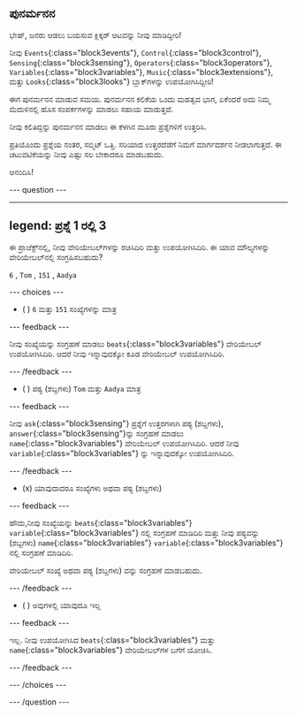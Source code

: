## ಪುನರ್ಮನನ

ಭೇಷ್, ಜನರು ಆಡಲು ಬಯಸುವ ಕ್ಲಿಕ್ಕರ್ ಆಟವನ್ನು ನೀವು ಮಾಡಿದ್ದೀರಿ!

ನೀವು `Events`{:class="block3events"}, `Control`{:class="block3control"}, `Sensing`{:class="block3sensing"}, `Operators`{:class="block3operators"}, `Variables`{:class="block3variables"}, `Music`{:class="block3extensions"}, ಮತ್ತು `Looks`{:class="block3looks"} ಬ್ಲಾಕ್‌ಗಳನ್ನು ಉಪಯೋಗಿಸಿದ್ದೀರಿ!

ಈಗ ಪುನರ್ಮನನ ಮಾಡುವ ಸಮಯ. ಪುನರ್ಮನನ ಕಲಿಕೆಯ ಒಂದು ಮಹತ್ವದ ಭಾಗ, ಏಕೆಂದರೆ ಅದು ನಿಮ್ಮ ಮೆದುಳಿನಲ್ಲಿ ಹೊಸ ಸಂಪರ್ಕಗಳನ್ನು ಮಾಡಲು ಸಹಾಯ ಮಾಡುತ್ತದೆ.

ನೀವು ಕಲಿತಿದ್ದನ್ನು ಪುನರ್ಮನನ ಮಾಡಲು ಈ ಕೆಳಗಿನ ಮೂರು ಪ್ರಶ್ನೆಗಳಿಗೆ ಉತ್ತರಿಸಿ.

ಪ್ರತಿಯೊಂದು ಪ್ರಶ್ನೆಯ ನಂತರ, ಸಬ್ಮಿಟ್‌ ಒತ್ತಿ. ಸರಿಯಾದ ಉತ್ತರದೆಡೆಗೆ ನಿಮಗೆ ಮಾರ್ಗದರ್ಶನ ನೀಡಲಾಗುತ್ತದೆ. ಈ ಚಟುವಟಿಕೆಯನ್ನು ನೀವು ಎಷ್ಟು ಸಲ ಬೇಕಾದರೂ ಮಾಡಬಹುದು.

ಆನಂದಿಸಿ!

--- question ---

---
legend: ಪ್ರಶ್ನೆ 1 ರಲ್ಲಿ 3
---

ಈ ಪ್ರಾಜೆಕ್ಟ್‌ನಲ್ಲಿ, ನೀವು ವೇರಿಯೇಬಲ್‌ಗಳನ್ನು ರಚಿಸಿದಿರಿ ಮತ್ತು ಉಪಯೋಗಿಸಿದಿರಿ. ಈ ಯಾವ ಮೌಲ್ಯಗಳನ್ನು ವೇರಿಯೇಬಲ್‌ನಲ್ಲಿ ಸಂಗ್ರಹಿಸಬಹುದು?

`6` , `Tom` , `151` , `Aadya`

--- choices ---

- ( ) `6` ಮತ್ತು `151` ಸಂಖ್ಯೆಗಳನ್ನು ಮಾತ್ರ

 --- feedback ---

 ನೀವು ಸಂಖ್ಯೆಯನ್ನು ಸಂಗ್ರಹಣೆ ಮಾಡಲು `beats`{:class="block3variables"} ವೇರಿಯೇಬಲ್‌ ಉಪಯೋಗಿಸಿದಿರಿ. ಆದರೆ ನೀವು ಇನ್ನಾವುದಕ್ಕೋ ಕೂಡ ವೇರಿಯೇಬಲ್‌ ಉಪಯೋಗಿಸಿದಿರಿ.

 --- /feedback ---

- ( ) ಪಠ್ಯ (ಶಬ್ದಗಳು) `Tom` ಮತ್ತು `Aadya` ಮಾತ್ರ

 --- feedback ---

 ನೀವು `ask`{:class="block3sensing"} ಪ್ರಶ್ನೆಗೆ ಉತ್ತರಗಳಾಗಿ ಪಠ್ಯ (ಶಬ್ದಗಳು), `answer`{:class="block3sensing"}ನ್ನು ಸಂಗ್ರಹಣೆ ಮಾಡಲು `name`{:class="block3variables"} ವೇರಿಯೇಬಲ್‌ ಉಪಯೋಗಿಸಿದಿರಿ. ಆದರೆ ನೀವು `variable`{:class="block3variables"} ನ್ನು ಇನ್ನಾವುದಕ್ಕೋ ಉಪಯೋಗಿಸಿದಿರಿ.

 --- /feedback ---

- (x) ಯಾವುದಾದರೂ ಸಂಖ್ಯೆಗಳು ಅಥವಾ ಪಠ್ಯ (ಶಬ್ದಗಳು)

 --- feedback ---

 ಹೌದು,ನೀವು ಸಂಖ್ಯೆಯನ್ನು `beats`{:class="block3variables"} `variable`{:class="block3variables"} ನಲ್ಲಿ ಸಂಗ್ರಹಣೆ ಮಾಡಿದಿರಿ ಮತ್ತು ನೀವು ಪಠ್ಯವನ್ನು (ಶಬ್ದಗಳು) `name`{:class="block3variables"} `variable`{:class="block3variables"}ನಲ್ಲಿ ಸಂಗ್ರಹಣೆ ಮಾಡಿದಿರಿ.

 ವೇರಿಯೇಬಲ್‌ ಸಂಖ್ಯೆ ಅಥವಾ ಪಠ್ಯ (ಶಬ್ದಗಳು) ವನ್ನು ಸಂಗ್ರಹಣೆ ಮಾಡಬಹುದು.

 --- /feedback ---

- ( ) ಅವುಗಳಲ್ಲಿ ಯಾವುದೂ ಇಲ್ಲ

 --- feedback ---

ಇಲ್ಲ. ನೀವು ಉಪಯೋಗಿಸಿದ `beats`{:class="block3variables"} ಮತ್ತು `name`{:class="block3variables"} ವೇರಿಯೇಬಲ್‌ಗಳ ಬಗೆಗೆ ಯೋಚಿಸಿ.

 --- /feedback ---

--- /choices ---

--- /question ---
